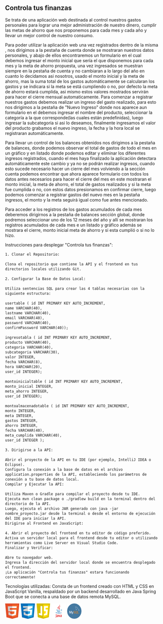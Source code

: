 <h2><strong>Controla tus finanzas</strong></h2>
<p>Se trata de una aplicación web destinada al control nuestros gastos personales para lograr 
una mejor administración de nuestro dinero, cumplir las metas de ahorro que nos proponemos para cada mes
y cada año y llevar un mejor control de nuestro consumo.</p>
<p>Para poder utilizar la aplicación web una vez registrados dentro de la misma , nos dirigimos a la pestaña
de cuenta donde se mostraran nuestros datos personales, y abajo de ellos encontraremos un formulario en 
el cual debemos ingresar el monto inicial que sería el que disponemos para cada mes y la meta de ahorro propuesta,
una vez ingresados se muestran siempre en la pestaña de cuenta y no cambiaran a lo largo del año en cuanto lo 
decidamos asi nosotros, usado el monto inicial y la meta de ahorro, mas la suma total de los gastos automáticamente
se calcularan los gastos y se indicara si la meta se está cumpliendo o no, por defecto la meta de ahorro estará 
cumplida, asi mismo estos valores mostrados servirán para hacer el cierre mensual automaticamente.
Para comenzar a registrar nuestros gastos debemos realizar un ingreso del gasto realizado, para esto nos dirigimos
a la pestaña de "Nuevo Ingreso" donde nos aparece aun formulario en el debemos ingresar el nombre del producto, 
seleccionar la categoría a la que corresponde(las cuales están predefinidas), luego ingresar la subcategoría 
si asi lo deseamos, finalmente ingresamos el valor del producto grabamos el nuevo ingreso,  la fecha y la hora local se
registraran automáticamente.</p> 
<p>Para llevar un control de los balances obtenidos nos dirigimos a la pestaña de balances, donde podemos observar el 
total de gastos de todo el mes en un gráfico y en listado donde podemos editar y eliminar los diferentes ingresos 
registrados, cuando el mes haya finalizado la aplicación detectara automáticamente este cambio y ya no se podrán 
realizar ingresos, cuando esto sucede necesario hacer un cierre del mes volviendo a la sección cuenta podemos 
encontrar que ahora aparece formulario con todos los datos antes necesarios para hacer el cierre del mes en este
mostraran el monto inicial, la meta de ahorro, el total de gastos realizados y si la meta fue cumplida o no, 
con estos datos presionamos en confirmar cierre, luego podemos comenzar a registrar gastos del nuevo mes en 
la pestaña ingresos, el monto y la meta seguirá igual como fue antes mencionado.</p> 
<p>Para acceder a los registros de los gastos acumulados de cada mes deberemos dirigirnos a la pestaña de balances sección global, 
donde podremos seleccionar uno de los 12 meses del año y allí se mostraran los registros acumulados de cada mes e un listado y 
gráfico además se mostrara el cierre, monto inicial meta de ahorro y si esta cumplió o si no lo hizo.</p>


Instrucciones para desplegar "Controla tus finanzas":

    1. Clonar el Repositorio:
    
    Clona el repositorio que contiene la API y el frontend en tus directorios locales utilizando Git.
    
    2. Configurar la Base de Datos Local:
    
    Utiliza sentencias SQL para crear las 4 tablas necesarias con la siguiente estructura:

    usertable ( id INT PRIMARY KEY AUTO_INCREMENT,
    name VARCHAR(40), 
    lastname VARCHAR(40), 
    email VARCHAR(40), 
    password VARCHAR(40), 
    confirmPassword VARCHAR(40)); 
    
    ingresotabla ( id INT PRIMARY KEY AUTO_INCREMENT, 
    producto VARCHAR(40), 
    categoria VARCHAR(40), 
    subcategoria VARCHAR(30), 
    valor INTEGER, 
    fecha VARCHAR(8),
    hora VARCHAR(20),
    user_id INTEGER);

    montoinicialtable ( id INT PRIMARY KEY AUTO_INCREMENT, 
    monto_inicial INTEGER, 
    meta_ahorro INTEGER, 
    user_id INTEGER);

    montoalmacenadotable ( id INT PRIMARY KEY AUTO_INCREMENT, 
    monto INTEGER, 
    meta INTEGER, 
    gastos INTEGER, 
    ahorro INTEGER, 
    fecha VARCHAR(40), 
    meta_cumplida VARCHAR(40), 
    user_id INTEGER );

    3. Dirigirse a la API:
    
    Abrir el proyecto de la API en tu IDE (por ejemplo, IntelliJ IDEA o Eclipse).
    Configura la conexión a la base de datos en el archivo application.properties de la API, estableciendo los parámetros de conexión a tu base de datos local.
    Compilar y Ejecutar la API:
    
    Utiliza Maven o Gradle para compilar el proyecto desde tu IDE.
    Ejecuta mvn clean package o ./gradlew build en la terminal dentro del directorio de la API.
    Luego, ejecuta el archivo JAR generado con java -jar nombre_proyecto.jar desde la terminal o desde el entorno de ejecución del IDE para iniciar la API.
    Dirigirse al Frontend en JavaScript:
    
    4. Abrir el proyecto del frontend en tu editor de código preferido.
    Activa un servidor local para el frontend desde tu editor o utilizando herramientas como Live Server en Visual Studio Code.
    Finalizar y Verificar:
    
    Abre tu navegador web.
    Ingresa la dirección del servidor local donde se encuentra desplegado el frontend.
    ¡La aplicación "Controla tus finanzas" estara funcionando correctamente!

Tecnologías utilizadas:
Consta de un frontend creado con HTML y CSS en JavaScript Vanilla, respaldado por un backend desarrollado en 
Java Spring Boot que se conecta a una base de datos remota MySQL.
<div display = "flex" justify-content = "space-evenly">
  <img src="/img_readme/logohtml.png" width="47" height="50"/> 

  <img src="/img_readme/logocss.png" width="47" height="50"/> 
 
  <img src="/img_readme/logojs.png" width="47" height="50"/>
  
  <img src="/img_readme/logojava.png" width="47" height="50"/>
  
  <img src="/img_readme/logomysql.png" width="47" height="50"/> 

</div>
